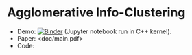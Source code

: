 # Agglomerative Info-Clustering
- Demo: [![Binder](https://mybinder.org/badge_logo.svg)](https://mybinder.org/v2/gh/ccha23/Agglomerative-Info-Clustering/master?urlpath=lab/tree/doc/demo.ipynb) (Jupyter notebook run in C++ kernel).
- Paper: <doc/main.pdf>
- Code: <include/>
